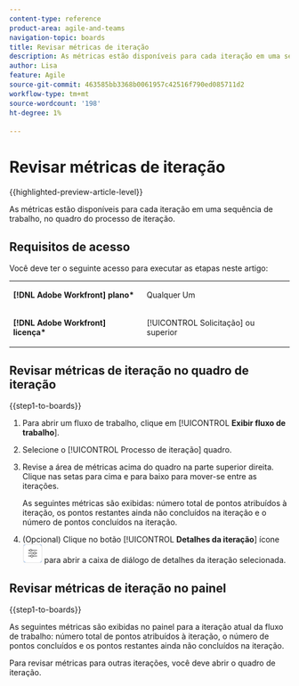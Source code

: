 ```yaml
---
content-type: reference
product-area: agile-and-teams
navigation-topic: boards
title: Revisar métricas de iteração
description: As métricas estão disponíveis para cada iteração em uma sequência de trabalho, no quadro do processo de iteração.
author: Lisa
feature: Agile
source-git-commit: 463585bb3368b0061957c42516f790ed085711d2
workflow-type: tm+mt
source-wordcount: '198'
ht-degree: 1%

---
```


# Revisar métricas de iteração

{{highlighted-preview-article-level}}

As métricas estão disponíveis para cada iteração em uma sequência de trabalho, no quadro do processo de iteração.

## Requisitos de acesso

Você deve ter o seguinte acesso para executar as etapas neste artigo:

<table style="table-layout:auto"> 
 <col> 
 </col> 
 <col> 
 </col> 
 <tbody> 
  <tr> 
   <td role="rowheader"><strong>[!DNL Adobe Workfront] plano*</strong></td> 
   <td> <p>Qualquer Um</p> </td> 
  </tr> 
  <tr> 
   <td role="rowheader"><strong>[!DNL Adobe Workfront] licença*</strong></td> 
   <td> <p>[!UICONTROL Solicitação] ou superior</p> </td> 
  </tr> 
 </tbody> 
</table>

## Revisar métricas de iteração no quadro de iteração

{{step1-to-boards}}

1. Para abrir um fluxo de trabalho, clique em [!UICONTROL **Exibir fluxo de trabalho**].
1. Selecione o [!UICONTROL Processo de iteração] quadro.
1. Revise a área de métricas acima do quadro na parte superior direita. Clique nas setas para cima e para baixo para mover-se entre as iterações.

   As seguintes métricas são exibidas: número total de pontos atribuídos à iteração, os pontos restantes ainda não concluídos na iteração e o número de pontos concluídos na iteração.

1. (Opcional) Clique no botão [!UICONTROL **Detalhes da iteração**] ícone ![Detalhes da iteração](assets/iteration-details-button.png) para abrir a caixa de diálogo de detalhes da iteração selecionada.

## Revisar métricas de iteração no painel

{{step1-to-boards}}

As seguintes métricas são exibidas no painel para a iteração atual da fluxo de trabalho: número total de pontos atribuídos à iteração, o número de pontos concluídos e os pontos restantes ainda não concluídos na iteração.

Para revisar métricas para outras iterações, você deve abrir o quadro de iteração.
